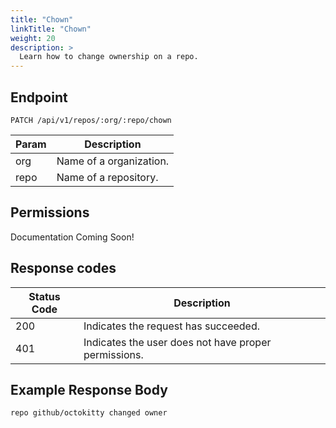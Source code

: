 ```yaml
---
title: "Chown"
linkTitle: "Chown"
weight: 20
description: >
  Learn how to change ownership on a repo.
---
```


## Endpoint

```
PATCH /api/v1/repos/:org/:repo/chown
```

| Param | Description |
|---|---|
| org | Name of a organization. |
| repo | Name of a repository. |

## Permissions

Documentation Coming Soon!

## Response codes

| Status Code | Description |
|---|---|
| 200 | Indicates the request has succeeded. |
| 401 | Indicates the user does not have proper permissions. |

## Example Response Body

```
repo github/octokitty changed owner
```
